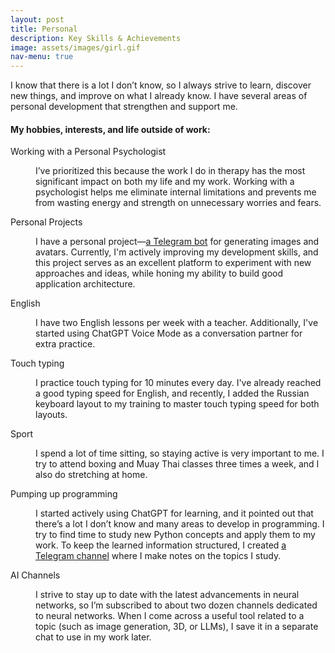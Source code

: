 ```yaml
---
layout: post
title: Personal
description: Key Skills & Achievements 
image: assets/images/girl.gif
nav-menu: true
---
```



I know that there is a lot I don’t know, so I always strive to learn, discover new things, and improve on what I already know.
I have several areas of personal development that strengthen and support me.

<h4>My hobbies, interests, and life outside of work:</h4>
<dl>
	<dt>Working with a Personal Psychologist</dt>
	<dd>
		<p>I’ve prioritized this because the work I do in therapy has the most significant impact on both my life and my work. Working with a psychologist helps me eliminate internal limitations and prevents me from wasting energy and strength on unnecessary worries and fears.</p>
	</dd>
	<dt>Personal Projects</dt>
	<dd>
		<p>I have a personal project—<a href="https://t.me/Everyone_ai_bot">a Telegram bot</a> for generating images and avatars. Currently, I'm actively improving my development skills, and this project serves as an excellent platform to experiment with new approaches and ideas, while honing my ability to build good application architecture.</p>
	</dd>
	<dt>English</dt>
	<dd>
		<p>I have two English lessons per week with a teacher. Additionally, I've started using ChatGPT Voice Mode as a conversation partner for extra practice.</p>
	</dd>
	<dt>Touch typing</dt>
	<dd>
		<p>I practice touch typing for 10 minutes every day. I've already reached a good typing speed for English, and recently, I added the Russian keyboard layout to my training to master touch typing speed for both layouts.</p>
	</dd>
	<dt>Sport</dt>
	<dd>
		<p>I spend a lot of time sitting, so staying active is very important to me. I try to attend boxing and Muay Thai classes three times a week, and I also do stretching at home.</p>
	</dd>
	<dt>Pumping up programming</dt>
	<dd>
		<p>I started actively using ChatGPT for learning, and it pointed out that there’s a lot I don’t know and many areas to develop in programming. I try to find time to study new Python concepts and apply them to my work. To keep the learned information structured, I created <a href=" https://t.me/pythonshots">a Telegram channel</a>  where I make notes on the topics I study.</p>
	</dd>
	<dt>AI Channels</dt>
	<dd>
		<p>I strive to stay up to date with the latest advancements in neural networks, so I’m subscribed to about two dozen channels dedicated to neural networks. When I come across a useful tool related to a topic (such as image generation, 3D, or LLMs), I save it in a separate chat to use in my work later.</p>
	</dd>
</dl>
